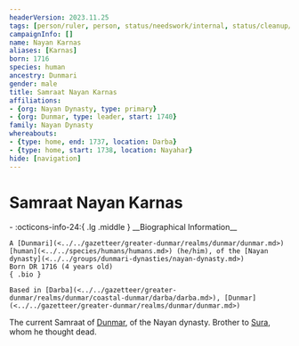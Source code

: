 ```yaml
---
headerVersion: 2023.11.25
tags: [person/ruler, person, status/needswork/internal, status/cleanup/header]
campaignInfo: []
name: Nayan Karnas
aliases: [Karnas]
born: 1716
species: human
ancestry: Dunmari
gender: male
title: Samraat Nayan Karnas
affiliations:
- {org: Nayan Dynasty, type: primary}
- {org: Dunmar, type: leader, start: 1740}
family: Nayan Dynasty
whereabouts:
- {type: home, end: 1737, location: Darba}
- {type: home, start: 1738, location: Nayahar}
hide: [navigation]
---
```

# Samraat Nayan Karnas
<div class="grid cards ext-narrow-margin ext-one-column" markdown>
- :octicons-info-24:{ .lg .middle } __Biographical Information__

    A [Dunmari](<../../gazetteer/greater-dunmar/realms/dunmar/dunmar.md>) [human](<../../species/humans/humans.md>) (he/him), of the [Nayan dynasty](<../../groups/dunmari-dynasties/nayan-dynasty.md>)  
    Born DR 1716 (4 years old)  
    { .bio }

    Based in [Darba](<../../gazetteer/greater-dunmar/realms/dunmar/coastal-dunmar/darba/darba.md>), [Dunmar](<../../gazetteer/greater-dunmar/realms/dunmar/dunmar.md>)
</div>





The current Samraat of [Dunmar](<../../gazetteer/greater-dunmar/realms/dunmar/dunmar.md>), of the Nayan dynasty. Brother to [Sura](<./sura.md>), whom he thought dead. 


